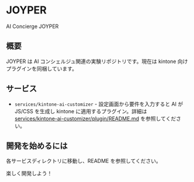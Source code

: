 # JOYPER

AI Concierge JOYPER

## 概要
JOYPER は AI コンシェルジュ関連の実験リポジトリです。現在は kintone 向けプラグインを同梱しています。

## サービス
- `services/kintone-ai-customizer` - 設定画面から要件を入力すると AI が JS/CSS を生成し kintone に適用するプラグイン。詳細は [services/kintone-ai-customizer/plugin/README.md](services/kintone-ai-customizer/plugin/README.md) を参照してください。

## 開発を始めるには
各サービスディレクトリに移動し、README を参照してください。

楽しく開発しよう！

